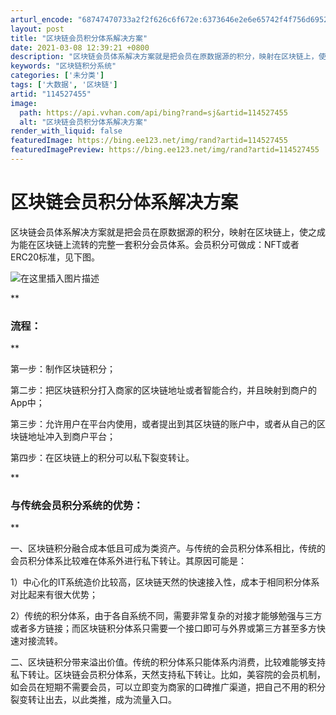 ```yaml
---
arturl_encode: "68747470733a2f2f626c6f672e:6373646e2e6e65742f4f756d6952656164696e67436c75622f:61727469636c652f64657461696c732f313134353237343535"
layout: post
title: "区块链会员积分体系解决方案"
date: 2021-03-08 12:39:21 +0800
description: "区块链会员体系解决方案就是把会员在原数据源的积分，映射在区块链上，使之成为能在区块链上流转的完整一套"
keywords: "区块链积分系统"
categories: ['未分类']
tags: ['大数据', '区块链']
artid: "114527455"
image:
  path: https://api.vvhan.com/api/bing?rand=sj&artid=114527455
  alt: "区块链会员积分体系解决方案"
render_with_liquid: false
featuredImage: https://bing.ee123.net/img/rand?artid=114527455
featuredImagePreview: https://bing.ee123.net/img/rand?artid=114527455
---
```


# 区块链会员积分体系解决方案

区块链会员体系解决方案就是把会员在原数据源的积分，映射在区块链上，使之成为能在区块链上流转的完整一套积分会员体系。会员积分可做成：NFT或者ERC20标准，见下图。
  
![在这里插入图片描述](https://i-blog.csdnimg.cn/blog_migrate/0233a7e77025ecc4cd3de009ba188c61.png#pic_center)

\*\*

### 流程：

\*\*

第一步：制作区块链积分；

第二步：把区块链积分打入商家的区块链地址或者智能合约，并且映射到商户的App中；

第三步：允许用户在平台内使用，或者提出到其区块链的账户中，或者从自己的区块链地址冲入到商户平台；

第四步：在区块链上的积分可以私下裂变转让。

\*\*

### 与传统会员积分系统的优势：

\*\*

一、区块链积分融合成本低且可成为类资产。与传统的会员积分体系相比，传统的会员积分体系比较难在体系外进行私下转让。其原因可能是：
  
1）中心化的IT系统造价比较高，区块链天然的快速接入性，成本于相同积分体系对比起来有很大优势；

2）传统的积分体系，由于各自系统不同，需要非常复杂的对接才能够勉强与三方或者多方链接；而区块链积分体系只需要一个接口即可与外界或第三方甚至多方快速对接流转。

二、区块链积分带来溢出价值。传统的积分体系只能体系内消费，比较难能够支持私下转让。区块链会员积分体系，天然支持私下转让。比如，美容院的会员机制，如会员在短期不需要会员，可以立即变为商家的口碑推广渠道，把自己不用的积分裂变转让出去，以此类推，成为流量入口。